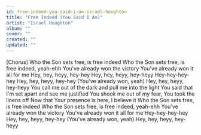 ```yaml
---
id: free-indeed-you-said-i-am-israel-houghton
title: "Free Indeed (You Said I Am)"
artist: "Israel Houghton"
album: ""
cover: ""
created: ""
updated: ""
---
```


[Chorus]
Who the Son sets free, is free indeed
Who the Son sets free, is free indeed, yeah-ehh
You've already won the victory
You've already won it all for me
Hey, hey, heyy, hey-hey
Hey, hey, heyy, hey-heyy
Hey-hey-hey-hey
Hey, hey, heyy, hey-hey
(You've already won, yeah)
Hey, hey, heyy, hey-heyy
You call me out of the dark and pull me into the light
You said that I'm set apart and see me justified
You shook me out of my fear, You took the linens off
Now that Your presence is here, I believe it
Who the Son sets free, is free indeed
Who the Son sets free, is free indeed, yeah-ehh
You've already won the victory
You've already won it all for me
Hey-hey-hey-hey
Hey, hey, heyy, hey-hey
(You've already won, yeah)
Hey, hey, heyy, hey-heyy